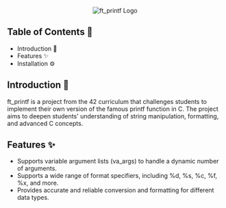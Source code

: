 <p align="center"> 
   <img src="https://github.com/Clmntsnd/42-project-badges/blob/main/badges/ft_printfe.png" alt="ft_printf Logo">
</p>

## Table of Contents 📜

- Introduction 🌟
- Features ✨
- Installation ⚙️

## Introduction 🌟
ft_printf is a project from the 42 curriculum that challenges students to implement their own version of the famous printf function in C. 
The project aims to deepen students' understanding of string manipulation, formatting, and advanced C concepts.

## Features ✨
- Supports variable argument lists (va_args) to handle a dynamic number of arguments.
- Supports a wide range of format specifiers, including %d, %s, %c, %f, %x, and more.
- Provides accurate and reliable conversion and formatting for different data types.
